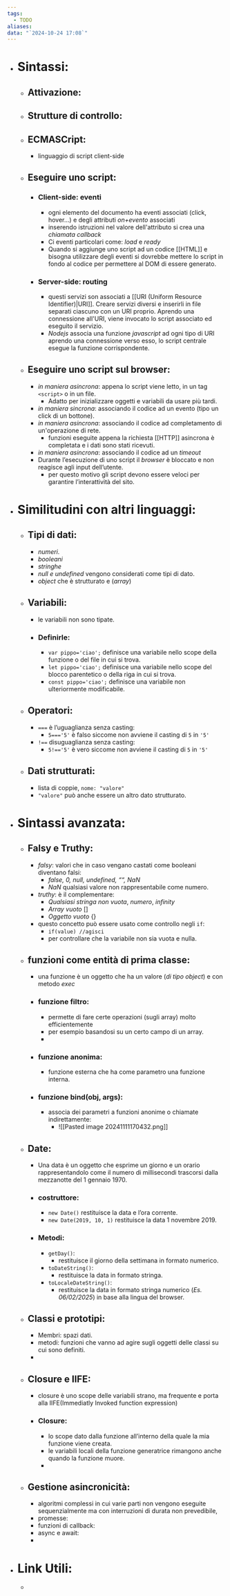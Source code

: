 ```yaml
---
tags:
  - TODO
aliases: 
data: "`2024-10-24 17:08`"
---
```

- # Sintassi:
	- ## Attivazione:
	- ## Strutture di controllo:
	- ## ECMASCript: 
		- linguaggio di script client-side
	- ## Eseguire uno script:
		- ### Client-side: eventi
			- ogni elemento del documento ha eventi associati (click, hover...) e degli attributi _on+evento_ associati
			- inserendo istruzioni nel valore dell'attributo si crea una _chiamata callback_
			- Ci eventi particolari come: _load_ e _ready_
			- Quando si aggiunge uno script ad un codice [[HTML]] e bisogna utilizzare degli eventi si dovrebbe mettere lo script in fondo al codice per permettere al DOM di essere generato.
		- ### Server-side: routing
			- questi servizi son associati a [[URI (Uniform Resource Identifier)|URI]]. Creare servizi diversi  e inserirli in file separati ciascuno con un URI proprio. Aprendo una connessione all'URI, viene invocato lo script associato ed eseguito il servizio.
			- _Nodejs_ associa una funzione _javascript_ ad ogni tipo di URI aprendo una connessione verso esso, lo script centrale esegue la funzione corrispondente. 
	- ## Eseguire uno script sul browser:
		- _in maniera asincrona_:  appena lo script viene letto, in un tag `<script>` o in un file.
			- Adatto per inizializzare oggetti e variabili da usare più tardi.
		- _in maniera sincrona_: associando il codice ad un evento (tipo un click di un bottone). 
		- _in maniera asincrona_: associando il codice ad completamento di un'operazione di rete.
			- funzioni eseguite appena la richiesta [[HTTP]] asincrona è completata e i dati sono stati ricevuti.
		- _in maniera asincrona_: associando il codice ad un _timeout_
		- Durante l’esecuzione di uno script il _browser_ è bloccato e non reagisce agli input dell’utente. 
			- per questo motivo gli script devono essere veloci per garantire l’interattività del sito. 
- # Similitudini con altri linguaggi:
	- ## Tipi di dati:  
		- _numeri_.
		- _booleani_
		- _stringhe_
		- _null e undefined_ vengono considerati come tipi di dato.
		- _object_ che è strutturato e (_array_)
	- ## Variabili:
		- le variabili non sono tipate.
		- ### Definirle:
			- `var pippo='ciao';` definisce una variabile nello scope della funzione o del file in cui si trova.
			- `let pippo='ciao';` definisce una variabile nello scope del blocco parentetico o della riga in cui si trova.
			- `const pippo='ciao';` definisce una variabile non ulteriormente modificabile.
	- ## Operatori:
		- ` === ` è l’uguaglianza senza casting:
			- `5==='5'` è falso siccome non avviene il casting di `5` in `'5'` 
		- `!==` disuguaglianza senza casting:
			- `5!=='5'` è vero siccome non avviene il casting di `5` in `'5'` 
	- ## Dati strutturati:
		- lista di coppie, `nome: "valore"` 
		- `"valore"` può anche essere un altro dato strutturato.   
- # Sintassi avanzata:
	- ## Falsy e Truthy:
		- _falsy_: valori che in caso vengano castati come booleani diventano falsi:
			- _false, 0, null, undefined, ““, NaN_
			- $NaN$ qualsiasi valore non rappresentabile come numero.
		- _truthy_: è il complementare:
			- _Qualsiasi stringa non vuota_, _numero_, _infinity_
			- _Array vuoto_ $[]$
			- _Oggetto vuoto_ $\{\}$ 
		- questo concetto può essere usato come controllo negli `if`:
			- `if(value) //agisci`
			- per controllare che la variabile non sia vuota e nulla.
	- ## funzioni come entità di prima classe:
		- una funzione è un oggetto che ha un valore (_di tipo object_) e con metodo _exec_ 
		- ### funzione filtro:
			- permette di fare certe operazioni (sugli array) molto efficientemente
			- per esempio basandosi su un certo campo di un array.
			- []()
		- ### funzione anonima:
			- funzione esterna che ha come parametro una funzione interna.
		- ### funzione bind(obj, args):
			- associa dei parametri a funzioni anonime o chiamate indirettamente:
				- ![[Pasted image 20241111170432.png]]
	- ## Date:
		- Una data è un oggetto che esprime un giorno e un orario rappresentandolo come il numero di millisecondi trascorsi dalla mezzanotte del 1 gennaio 1970.
		- ### costruttore:
			- `new Date()` restituisce la data e l’ora corrente.
			- `new Date(2019, 10, 1)` restituisce la data 1 novembre 2019.
		- ### Metodi: 
			- `getDay()`: 
				- restituisce il giorno della settimana in formato numerico.
			- `toDateString()`:
				- restituisce la data in formato stringa.
			- `toLocaleDateString()`:
				- restituisce la data in formato stringa numerico (_Es. 06/02/2025_) in base alla lingua del browser.
	- ## Classi e prototipi:
		- Membri: spazi dati.
		- metodi: funzioni che vanno ad agire sugli oggetti delle classi su cui sono definiti.
		- 
	- ## Closure e IIFE:
		- closure è uno scope delle variabili strano, ma frequente e porta alla IIFE(Immediatly Invoked function expression)
		- ### Closure:
			- lo scope dato dalla funzione all’interno della quale la mia funzione viene creata.
			- le variabili locali della funzione generatrice rimangono anche quando la funzione muore.
			- 
	- ## Gestione asincronicità:
		- algoritmi complessi in cui varie parti non vengono eseguite sequenzialmente ma con interruzioni di durata non prevedibile, 
		- promesse:
		- funzioni di callback:
		- async e await:
		- 
- # Link Utili:
	- 